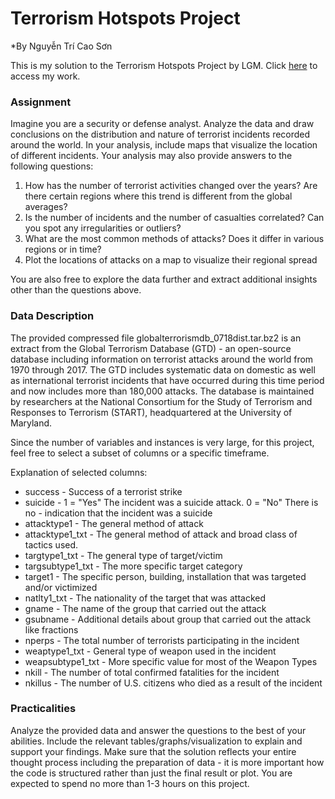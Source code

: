 # Terrorism Hotspots Project

*By Nguyễn Trí Cao Sơn

This is my solution to the Terrorism Hotspots Project by LGM. Click [here](https://github.com/nguyentricaoson/Data_project/blob/main/Terrorism/Terrorism_project.ipynb) to access my work.

### Assignment

Imagine you are a security or defense analyst. Analyze the data and draw conclusions on the distribution and nature of terrorist incidents recorded around the world. In your analysis, include maps that visualize the location of different incidents. Your analysis may also provide answers to the following questions:

1. How has the number of terrorist activities changed over the years? Are there certain regions where this trend is different from the global averages?
2. Is the number of incidents and the number of casualties correlated? Can you spot any irregularities or outliers?
3. What are the most common methods of attacks? Does it differ in various regions or in time?
4. Plot the locations of attacks on a map to visualize their regional spread

You are also free to explore the data further and extract additional insights other than the questions above.

### Data Description

The provided compressed file globalterrorismdb_0718dist.tar.bz2 is an extract from the Global Terrorism Database (GTD) - an open-source database including information on terrorist attacks around the world from 1970 through 2017. The GTD includes systematic data on domestic as well as international terrorist incidents that have occurred during this time period and now includes more than 180,000 attacks. The database is maintained by researchers at the National Consortium for the Study of Terrorism and Responses to Terrorism (START), headquartered at the University of Maryland.

Since the number of variables and instances is very large, for this project, feel free to select a subset of columns or a specific timeframe.

Explanation of selected columns:

- success - Success of a terrorist strike
- suicide - 1 = "Yes" The incident was a suicide attack. 0 = "No" There is no - indication that the incident was a suicide
- attacktype1 - The general method of attack
- attacktype1_txt - The general method of attack and broad class of tactics used.
- targtype1_txt - The general type of target/victim
- targsubtype1_txt - The more specific target category
- target1 - The specific person, building, installation that was targeted and/or victimized
- natlty1_txt - The nationality of the target that was attacked
- gname - The name of the group that carried out the attack
- gsubname - Additional details about group that carried out the attack like fractions
- nperps - The total number of terrorists participating in the incident
- weaptype1_txt - General type of weapon used in the incident
- weapsubtype1_txt - More specific value for most of the Weapon Types
- nkill - The number of total confirmed fatalities for the incident
- nkillus - The number of U.S. citizens who died as a result of the incident

### Practicalities

Analyze the provided data and answer the questions to the best of your abilities. Include the relevant tables/graphs/visualization to explain and support your findings. Make sure that the solution reflects your entire thought process including the preparation of data - it is more important how the code is structured rather than just the final result or plot. You are expected to spend no more than 1-3 hours on this project.
